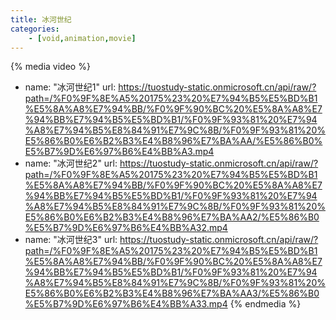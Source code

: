 ```yaml
---
title: 冰河世纪
categories:
    - [void,animation,movie]
---
```


{% media video %}
- name: "冰河世纪1"
  url: https://tuostudy-static.onmicrosoft.cn/api/raw/?path=/%F0%9F%8E%A5%20175%23%20%E7%94%B5%E5%BD%B1%E5%8A%A8%E7%94%BB/%F0%9F%90%BC%20%E5%8A%A8%E7%94%BB%E7%94%B5%E5%BD%B1/%F0%9F%93%81%20%E7%94%A8%E7%94%B5%E8%84%91%E7%9C%8B/%F0%9F%93%81%20%E5%86%B0%E6%B2%B3%E4%B8%96%E7%BA%AA/%E5%86%B0%E5%B7%9D%E6%97%B6%E4%BB%A3.mp4
- name: "冰河世纪2"
  url: https://tuostudy-static.onmicrosoft.cn/api/raw/?path=/%F0%9F%8E%A5%20175%23%20%E7%94%B5%E5%BD%B1%E5%8A%A8%E7%94%BB/%F0%9F%90%BC%20%E5%8A%A8%E7%94%BB%E7%94%B5%E5%BD%B1/%F0%9F%93%81%20%E7%94%A8%E7%94%B5%E8%84%91%E7%9C%8B/%F0%9F%93%81%20%E5%86%B0%E6%B2%B3%E4%B8%96%E7%BA%AA2/%E5%86%B0%E5%B7%9D%E6%97%B6%E4%BB%A32.mp4
- name: "冰河世纪3"
  url: https://tuostudy-static.onmicrosoft.cn/api/raw/?path=/%F0%9F%8E%A5%20175%23%20%E7%94%B5%E5%BD%B1%E5%8A%A8%E7%94%BB/%F0%9F%90%BC%20%E5%8A%A8%E7%94%BB%E7%94%B5%E5%BD%B1/%F0%9F%93%81%20%E7%94%A8%E7%94%B5%E8%84%91%E7%9C%8B/%F0%9F%93%81%20%E5%86%B0%E6%B2%B3%E4%B8%96%E7%BA%AA3/%E5%86%B0%E5%B7%9D%E6%97%B6%E4%BB%A33.mp4
{% endmedia %}